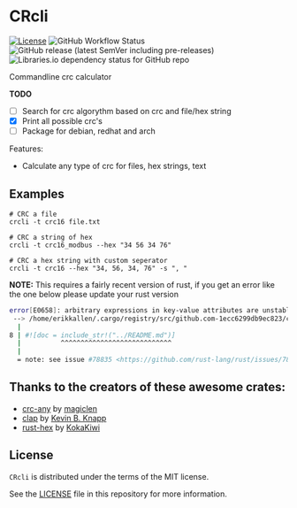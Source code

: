 # CRcli

[![License](https://img.shields.io/badge/license-MIT-blue?style=flat)](https://github.com/erikkallen/crcli/blob/dev/LICENSE)
![GitHub Workflow Status](https://img.shields.io/github/workflow/status/erikkallen/crcli/Continuous%20integration)
![GitHub release (latest SemVer including pre-releases)](https://img.shields.io/github/v/release/erikkallen/crcli?include_prereleases)
![Libraries.io dependency status for GitHub repo](https://img.shields.io/librariesio/github/erikkallen/crcli)

Commandline crc calculator

**TODO**
- [ ] Search for crc algorythm based on crc and file/hex string
- [X] Print all possible crc's
- [ ] Package for debian, redhat and arch

Features:

- Calculate any type of crc for files, hex strings, text

## Examples

```shell
# CRC a file
crcli -t crc16 file.txt

# CRC a string of hex
crcli -t crc16_modbus --hex "34 56 34 76"

# CRC a hex string with custom seperator
crcli -t crc16 --hex "34, 56, 34, 76" -s ", "
```

**NOTE:** This requires a fairly recent version of rust, if you get an error like the one below please update your rust version

```sh
error[E0658]: arbitrary expressions in key-value attributes are unstable
 --> /home/erikkallen/.cargo/registry/src/github.com-1ecc6299db9ec823/clap-3.0.0-beta.4/src/lib.rs:8:10
  |
8 | #![doc = include_str!("../README.md")]
  |          ^^^^^^^^^^^^^^^^^^^^^^^^^^^^
  |
  = note: see issue #78835 <https://github.com/rust-lang/rust/issues/78835> for more information
```

## Thanks to the creators of these awesome crates:
* [crc-any](https://github.com/magiclen/crc-any) by [magiclen](https://github.com/magiclen)
* [clap](https://github.com/clap-rs/clap) by [Kevin B. Knapp](https://github.com/kbknapp)
* [rust-hex](https://github.com/KokaKiwi/rust-hex) by [KokaKiwi](https://github.com/KokaKiwi)

## License

`CRcli` is distributed under the terms of the MIT license.

See the [LICENSE](LICENSE) file in this repository for more information.